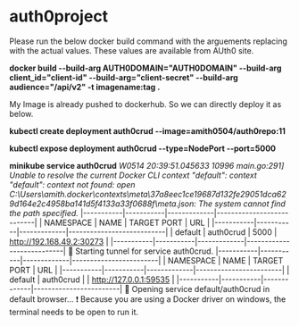 # auth0project

Please run the below docker build command with the arguements replacing with the actual values. These values are available from AUth0 site.

**docker build --build-arg AUTH0DOMAIN="AUTH0DOMAIN" --build-arg client_id="client-id" --build-arg="client-secret" --build-arg audience="<URL>/api/v2" -t imagename:tag .**

My Image is already pushed to dockerhub. So we can directly deploy it as below.

**kubectl create deployment auth0crud --image=amith0504/auth0repo:11**

**kubectl expose deployment auth0crud --type=NodePort --port=5000**
 
 **minikube service auth0crud** 
_W0514 20:39:51.045633   10996 main.go:291] Unable to resolve the current Docker CLI context "default": context "default": context not found: open C:\Users\amith\.docker\contexts\meta\37a8eec1ce19687d132fe29051dca629d164e2c4958ba141d5f4133a33f0688f\meta.json: The system cannot find the path specified._
|-----------|-----------|-------------|---------------------------|
| NAMESPACE |   NAME    | TARGET PORT |            URL            |
|-----------|-----------|-------------|---------------------------|
| default   | auth0crud |        5000 | http://192.168.49.2:30273 |
|-----------|-----------|-------------|---------------------------|
🏃  Starting tunnel for service auth0crud.
|-----------|-----------|-------------|------------------------|
| NAMESPACE |   NAME    | TARGET PORT |          URL           |
|-----------|-----------|-------------|------------------------|
| default   | auth0crud |             | http://127.0.0.1:59535 |
|-----------|-----------|-------------|------------------------|
🎉  Opening service default/auth0crud in default browser...
❗  Because you are using a Docker driver on windows, the terminal needs to be open to run it.

 
